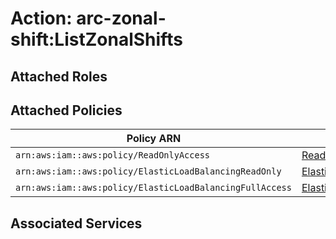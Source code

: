 # Action: arc-zonal-shift:ListZonalShifts

## Attached Roles

## Attached Policies

| Policy ARN | Policy Name |
|------------|-------------|
| `arn:aws:iam::aws:policy/ReadOnlyAccess` | [ReadOnlyAccess](../policies.md#readonlyaccess) |
| `arn:aws:iam::aws:policy/ElasticLoadBalancingReadOnly` | [ElasticLoadBalancingReadOnly](../policies.md#elasticloadbalancingreadonly) |
| `arn:aws:iam::aws:policy/ElasticLoadBalancingFullAccess` | [ElasticLoadBalancingFullAccess](../policies.md#elasticloadbalancingfullaccess) |

## Associated Services


